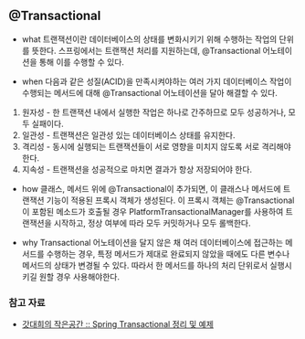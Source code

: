 ## @Transactional
* what
  트랜잭션이란 데이터베이스의 상태를 변화시키기 위해 수행하는 작업의 단위를 뜻한다. 스프링에서는 트랜잭션 처리를 지원하는데, @Transactional 어노테이션을 통해 이를 수행할 수 있다.

* when
  다음과 같은 성질(ACID)을 만족시켜야하는 여러 가지 데이터베이스 작업이 수행되는 메서드에 대해 @Transactional 어노테이션을 달아 해결할 수 있다.
1. 원자성 - 한 트랜잭션 내에서 실행한 작업은 하나로 간주하므로 모두 성공하거나, 모두 실패이다.
2. 일관성 - 트랜잭션은 일관성 있는 데이터베이스 상태를 유지한다.
3. 격리성 - 동시에 실행되는 트랜잭션들이 서로 영향을 미치지 않도록 서로 격리해야한다.
4. 지속성 - 트랜잭션을 성공적으로 마치면 결과가 항상 저장되어야 한다.

* how
  클래스, 메서드 위에 @Transactional이 추가되면, 이 클래스나 메서드에 트랜잭션 기능이 적용된 프록시 객체가 생성된다. 이 프록시 객체는 @Transactional이 포함된 메소드가 호출될 경우 PlatformTransactionalManager를 사용하여 트랜잭션을 시작하고, 정상 여부에 따라 모두 커밋하거나 모두 롤백한다.

* why
  Transactional 어노테이션을 달지 않은 채 여러 데이터베이스에 접근하는 메서드를 수행하는 경우, 특정 메서드가 제대로 완료되지 않았을 때에도 다른 변수나 메서드의 상태가 변경될 수 있다. 따라서 한 메서드를 하나의 처리 단위로서 실행시키길 원할 경우 사용해야한다.

### 참고 자료
* [갓대희의 작은공간 :: Spring Transactional 정리 및 예제](https://goddaehee.tistory.com/167)
